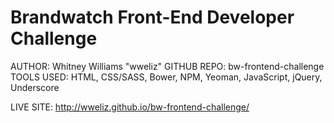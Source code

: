 Brandwatch Front-End Developer Challenge
========================================

AUTHOR: Whitney Williams "wweliz"
GITHUB REPO: bw-frontend-challenge
TOOLS USED: HTML, CSS/SASS, Bower, NPM, Yeoman, JavaScript, jQuery, Underscore

LIVE SITE: http://wweliz.github.io/bw-frontend-challenge/

